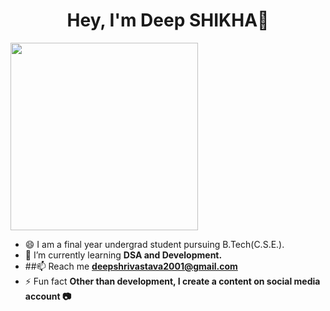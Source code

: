 
<h1 align="center">Hey, I'm Deep SHIKHA👋</h1>
<img src="https://images.app.goo.gl/f2bRP529nyGV5Rss7" width="300" align='mid'>

- 😄 I am a final year undergrad student pursuing B.Tech(C.S.E.).
- 🌱 I’m currently learning **DSA and Development.**
- ##📫 Reach me **deepshrivastava2001@gmail.com**
- ⚡ Fun fact **Other than development, I create a content on social media account 📷**
